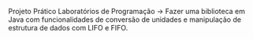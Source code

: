 Projeto Prático Laboratórios de Programação -> Fazer uma biblioteca em Java com funcionalidades de conversão de unidades e manipulação de estrutura de dados com LIFO e FIFO.
